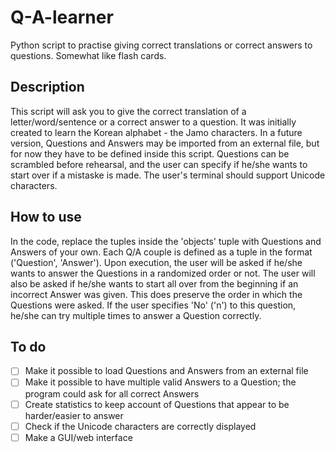 # Q-A-learner
Python script to practise giving correct translations or correct answers to questions. Somewhat like flash cards. 

## Description
This script will ask you to give the correct translation of a letter/word/sentence or a correct answer to a question. It was initially created to learn the Korean alphabet - the Jamo characters. In a future version, Questions and Answers may be imported from an external file, but for now they have to be defined inside this script. Questions can be scrambled before rehearsal, and the user can specify if he/she wants to start over if a mistaske is made. The user's terminal should support Unicode characters.

## How to use
In the code, replace the tuples inside the 'objects' tuple with Questions and Answers of your own. Each Q/A couple is defined as a tuple in the format ('Question', 'Answer'). Upon execution, the user will be asked if he/she wants to answer the Questions in a randomized order or not. The user will also be asked if he/she wants to start all over from the beginning if an incorrect Answer was given. This does preserve the order in which the Questions were asked. If the user specifies 'No' ('n') to this question, he/she can try multiple times to answer a Question correctly. 

## To do
- [ ] Make it possible to load Questions and Answers from an external file
- [ ] Make it possible to have multiple valid Answers to a Question; the program could ask for all correct Answers
- [ ] Create statistics to keep account of Questions that appear to be harder/easier to answer
- [ ] Check if the Unicode characters are correctly displayed
- [ ] Make a GUI/web interface 
